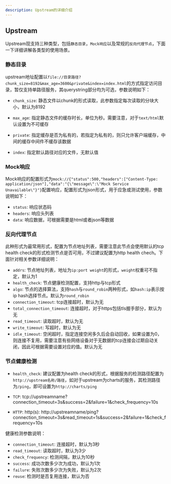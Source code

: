 ```yaml
---
description: Upstream的详细介绍
---
```


## Upstream

Upstream现支持三种类型，包括`静态目录`，`Mock响应`以及常规的`反向代理节点`，下面一下详细讲解各类型的使用场景。

### 静态目录

upstream地址配置以`file://目录路径?chunk_size=8192&max_age=3600&private&index=index.html`的方式指定访问目录，暂仅支持单路径服务，其querystring部分均为可选，参数说明如下：

- `chunk_size`: 静态文件以chunk的形式读取，此参数指定每次读取的分块大小，默认为8192
- `max_age`: 指定静态文件的缓存时长，单位为秒。需要注意，对于`text/html`默认设置为不可缓存
- `private`: 指定缓存是否为私有的，若指定为私有的，则只允许客户端缓存，中间的缓存中间件不缓存该数据

- `index`: 指定默认路径对应的文件，无默认值

### Mock响应

Mock响应的配置形式为`mock://{"status":500,"headers":["Content-Type: application/json"],"data":"{\"message\":\"Mock Service Unavailable\"}"}`配置响应，配置形式为json形式，用于应急或测试使用，参数说明如下：

- `status`: 响应状态码
- `headers`: 响应头列表
- `data`: 响应数据，可根据需要是html或者json等数据

### 反向代理节点

此种形式为最常用形式，配置为节点地址列表，需要注意此节点会使用默认的tcp health check的形式检测节点是否可用，不过建议配置为http health chech。下面针对相关参数详细说明：

- `addrs`: 节点地址列表，地址为`ip:port weight`的形式，`weight`权重可不指定，默认为1
- `health_check`: 节点健康检测配置，支持http与tcp形式
- `algo`: 节点的选择算法，支持`hash`与`round_robin`两种形式，如`hash:ip`表示按ip hash选择节点。默认为`round_robin`
- `connection_timeout`: tcp连接超时，默认为无
- `total_connection_timeout`: 连接超时，对于https包括tls握手部分，默认为无
- `read_timeout`: 读取超时，默认为无
- `write_timeout`: 写超时，默认为无
- `idle_timeout`: 空闲超时，指定连接空闲多久后会自动回收，如果设置为0，则连接不复用，需要注意有些网络设备对于无数据的tcp连接会过期自动关闭，因此可根据需要设置对应的值。默认为无

### 节点健康检测

- `health_check`: 建议配置为health check的形式，根据服务的检测路径配置为`http://upstream名称/路径`，如对于upstream为charts的服务，其检测路径为`/ping`，即可设置为`http://charts/ping`

- `TCP`: tcp://upstreamname?connection_timeout=3s&success=2&failure=1&check_frequency=10s
- `HTTP`: http(s): http://upstreamname/ping?connection_timeout=3s&read_timeout=1s&success=2&failure=1&check_frequency=10s

健康检测参数说明：

- `connection_timeout`: 连接超时，默认为3秒
- `read_timeout`: 读取超时，默认为3少
- `check_frequency`: 检测间隔，默认为10秒
- `success`: 成功次数多少次为成功，默认为1次
- `failure`: 失败次数多少次为失败，默认为2次
- `reuse`: 检测时是否复用连接，默认为否
